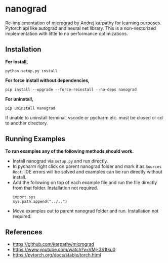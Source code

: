 # nanograd
Re-implementation of [micrograd](https://github.com/karpathy/micrograd) by Andrej karpathy for learning purposes. Pytorch api like autograd and neural net library. This is a non-vectorized implementation with little to no performance optimizations. 

## Installation

**For install,**
```
python setup.py install
```

**For force install without dependencies,**
```
pip install --upgrade --force-reinstall --no-deps nanograd
```

**For uninstall,**
```
pip uninstall nanograd
```

If unable to uninstall terminal, vscode or pycharm etc. must be closed or cd to another directory.

## Running Examples

**To run examples any of the following methods should work.**
- Install nanograd via `setup.py` and run directly.
- In pycharm right click on parent nanograd folder and mark it as `Sources Root`. IDE errors will be solved and examples can be run directly without install.
- Add the following on top of each example file and run the file directly from that folder. Installation not required.
  ```
  import sys
  sys.path.append("../..")
  ```
- Move examples out to parent nanograd folder and run. Installation not required.



## References

- https://github.com/karpathy/micrograd
- https://www.youtube.com/watch?v=VMj-3S1tku0
- https://pytorch.org/docs/stable/torch.html
